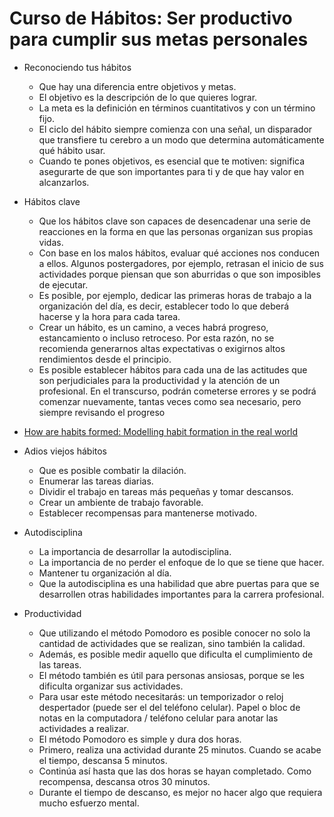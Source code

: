# Curso de Hábitos: Ser productivo para cumplir sus metas personales

* Reconociendo tus hábitos
  - Que hay una diferencia entre objetivos y metas.
  - El objetivo es la descripción de lo que quieres lograr.
  - La meta es la definición en términos cuantitativos y con un término fijo.
  - El ciclo del hábito siempre comienza con una señal, un disparador que transfiere tu cerebro a un modo que determina automáticamente qué hábito usar.
  - Cuando te pones objetivos, es esencial que te motiven: significa asegurarte de que son importantes para ti y de que hay valor en alcanzarlos.

* Hábitos clave
  - Que los hábitos clave son capaces de desencadenar una serie de reacciones en la forma en que las personas organizan sus propias vidas.
  - Con base en los malos hábitos, evaluar qué acciones nos conducen a ellos. Algunos postergadores, por ejemplo, retrasan el inicio de sus actividades porque piensan que son aburridas o que son imposibles de ejecutar.
  - Es posible, por ejemplo, dedicar las primeras horas de trabajo a la organización del día, es decir, establecer todo lo que deberá hacerse y la hora para cada tarea.
  - Crear un hábito, es un camino, a veces habrá progreso, estancamiento o incluso retroceso. Por esta razón, no se recomienda generarnos altas expectativas o exigirnos altos rendimientos desde el principio.
  - Es posible establecer hábitos para cada una de las actitudes que son perjudiciales para la productividad y la atención de un profesional. En el transcurso, podrán cometerse errores y se podrá comenzar nuevamente, tantas veces como sea necesario, pero siempre revisando el progreso
- [How are habits formed: Modelling habit formation in the real world](https://onlinelibrary.wiley.com/doi/abs/10.1002/ejsp.674)

* Adios viejos hábitos
  - Que es posible combatir la dilación.
  - Enumerar las tareas diarias.
  - Dividir el trabajo en tareas más pequeñas y tomar descansos.
  - Crear un ambiente de trabajo favorable.
  - Establecer recompensas para mantenerse motivado.

* Autodisciplina
  - La importancia de desarrollar la autodisciplina.
  - La importancia de no perder el enfoque de lo que se tiene que hacer.
  - Mantener tu organización al día.
  - Que la autodisciplina es una habilidad que abre puertas para que se desarrollen otras habilidades importantes para la carrera profesional.

* Productividad
  - Que utilizando el método Pomodoro es posible conocer no solo la cantidad de actividades que se realizan, sino también la calidad.
  - Además, es posible medir aquello que dificulta el cumplimiento de las tareas.
  - El método también es útil para personas ansiosas, porque se les dificulta organizar sus actividades.
  - Para usar este método necesitarás: un temporizador o reloj despertador (puede ser el del teléfono celular). Papel o bloc de notas en la computadora / teléfono celular para anotar las actividades a realizar.
  - El método Pomodoro es simple y dura dos horas.
  - Primero, realiza una actividad durante 25 minutos. Cuando se acabe el tiempo, descansa 5 minutos.
  - Continúa así hasta que las dos horas se hayan completado. Como recompensa, descansa otros 30 minutos.
  - Durante el tiempo de descanso, es mejor no hacer algo que requiera mucho esfuerzo mental.

